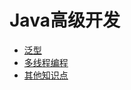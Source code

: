 # Java高级开发

* [泛型](https://github.com/BryantChang/JVM_Test/tree/master/advanced_develop/generic-paradigm)
* [多线程编程](https://github.com/BryantChang/JVM_Test/tree/master/advanced_develop/multi-thread)
* [其他知识点](https://github.com/BryantChang/JVM_Test/tree/master/advanced_develop/other)